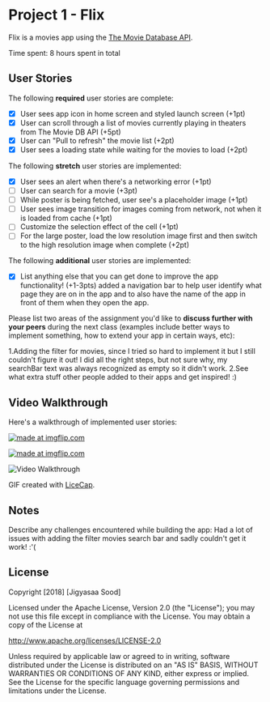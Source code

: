 # Project 1 - Flix

Flix is a movies app using the [The Movie Database API](http://docs.themoviedb.apiary.io/#).

Time spent: 8 hours spent in total

## User Stories

The following **required** user stories are complete:

- [x] User sees app icon in home screen and styled launch screen (+1pt)
- [x] User can scroll through a list of movies currently playing in theaters from The Movie DB API (+5pt)
- [x] User can "Pull to refresh" the movie list (+2pt)
- [x] User sees a loading state while waiting for the movies to load (+2pt)

The following **stretch** user stories are implemented:

- [x] User sees an alert when there's a networking error (+1pt)
- [ ] User can search for a movie (+3pt)
- [ ] While poster is being fetched, user see's a placeholder image (+1pt)
- [ ] User sees image transition for images coming from network, not when it is loaded from cache (+1pt)
- [ ] Customize the selection effect of the cell (+1pt)
- [ ] For the large poster, load the low resolution image first and then switch to the high resolution image when complete (+2pt)

The following **additional** user stories are implemented:

- [x] List anything else that you can get done to improve the app functionality! (+1-3pts)
added a navigation bar to help user identify what page they are on in the app and to also have the name of the app in front
of them when they open the app.

Please list two areas of the assignment you'd like to **discuss further with your peers** during the next class (examples include better ways to implement something, how to extend your app in certain ways, etc):

1.Adding the filter for movies, since I tried so hard to implement it but I still couldn't figure it out! I did all the right steps, but not sure why, my searchBar text was always recognized as empty so it didn't work.
2.See what extra stuff other people added to their apps and get inspired! :)

## Video Walkthrough

Here's a walkthrough of implemented user stories:

<a href="https://imgflip.com/gif/241e3x"><img src="https://i.imgflip.com/241e3x.gif" title="made at imgflip.com"/></a>

<a href="https://imgflip.com/gif/23yz2w"><img src="https://i.imgflip.com/23yz2w.gif" title="made at imgflip.com"/></a>

<img src='http://i.imgur.com/link/to/your/gif/file.gif' title='Video Walkthrough' width='' alt='Video Walkthrough' />

GIF created with [LiceCap](http://www.cockos.com/licecap/).

## Notes

Describe any challenges encountered while building the app: Had a lot of issues with adding the filter movies search bar and sadly couldn't get it work! :'(

## License

Copyright [2018] [Jigyasaa Sood]

Licensed under the Apache License, Version 2.0 (the "License");
you may not use this file except in compliance with the License.
You may obtain a copy of the License at

http://www.apache.org/licenses/LICENSE-2.0

Unless required by applicable law or agreed to in writing, software
distributed under the License is distributed on an "AS IS" BASIS,
WITHOUT WARRANTIES OR CONDITIONS OF ANY KIND, either express or implied.
See the License for the specific language governing permissions and
limitations under the License.
